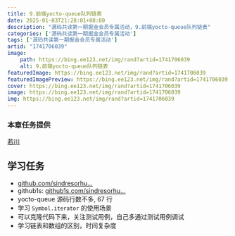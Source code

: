 ```yaml
---
title: 9.前端yocto-queue队列链表
date: 2025-01-03T21:28:01+08:00
description: "源码共读第一期掘金会员专属活动，9.前端yocto-queue队列链表"
categories: ['源码共读第一期掘金会员专属活动']
tags: ['源码共读第一期掘金会员专属活动']
artid: "1741706039"
image:
    path: https://bing.ee123.net/img/rand?artid=1741706039
    alt: 9.前端yocto-queue队列链表
featuredImage: https://bing.ee123.net/img/rand?artid=1741706039
featuredImagePreview: https://bing.ee123.net/img/rand?artid=1741706039
cover: https://bing.ee123.net/img/rand?artid=1741706039
image: https://bing.ee123.net/img/rand?artid=1741706039
img: https://bing.ee123.net/img/rand?artid=1741706039
---
```


### 本章任务提供
[若川](https://juejin.cn/user/1415826704971918)


## 学习任务

-   [github.com/sindresorhu…](https://link.juejin.cn?target=https%3A%2F%2Fgithub.com%2Fsindresorhus%2Fyocto-queue "https://github.com/sindresorhus/yocto-queue")
-   github1s: [github1s.com/sindresorhu…](https://link.juejin.cn?target=https%3A%2F%2Fgithub1s.com%2Fsindresorhus%2Fyocto-queue%2Fblob%2FHEAD%2Findex.js "https://github1s.com/sindresorhus/yocto-queue/blob/HEAD/index.js")
-   yocto-queue 源码行数不多, 67 行
-   学习 `Symbol.iterator` 的使用场景
-   可以克隆代码下来，关注测试用例，自己多通过测试用例调试
-   学习链表和数组的区别，时间复杂度

